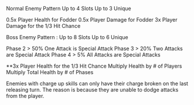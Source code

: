 Normal Enemy Pattern
Up to 4 Slots
Up to 3 Unique

0.5x Player Health for Fodder
0.5x Player Damage for Fodder
3x Player Damage for the 1/3 Hit Chance


Boss Enemy Pattern : 
Up to 8 Slots
Up to 6 Unique

Phase 2 > 50%
One Attack is Special Attack
Phase 3 > 20%
Two Attacks are Special Attack
Phase 4 > 5%
All Attacks are Special Attacks

**3x Player Health for the 1/3 Hit Chance
Multiply Health by # of Players
Multiply Total Health by # of Phases


Enemies with charge up skills can only have their charge broken on the last releasing turn. The reason is because they are unable to dodge attacks from the player.

